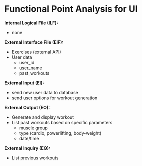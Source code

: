 # Functional Point Analysis for UI

**Internal Logical File (ILF):** 
- none

**External Interface File (EIF):**
- Exercises (external API)
- User data
    - user_id
    - user_name
    - past_workouts

**External Input (EI):**
- send new user data to database 
- send user options for workout generation

**External Output (EO):**
- Generate and display workout
- List past workouts based on specific parameters
    - muscle group
    - type (cardio, powerlifting, body-weight)
    - date/time

**External Inquiry (EQ):**
- List previous workouts

